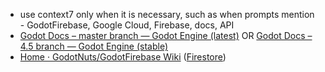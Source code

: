 * use context7 only when it is necessary, such as when prompts mention - GodotFirebase, Google Cloud, Firebase, docs, API
* [Godot Docs – master branch — Godot Engine (latest)](https://docs.godotengine.org/en/latest/) OR [Godot Docs – 4.5 branch — Godot Engine (stable)](https://docs.godotengine.org/en/stable/)
* [Home · GodotNuts/GodotFirebase Wiki](https://github.com/GodotNuts/GodotFirebase/wiki) ([Firestore](https://github.com/GodotNuts/GodotFirebase/wiki/Firestore))

